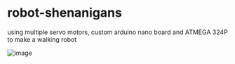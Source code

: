 # robot-shenanigans
using multiple servo motors, custom arduino nano board and ATMEGA 324P to make a walking robot 

![image](https://github.com/advay-c/robot-shenanigans/assets/134825013/6799be9d-0872-4fca-b6dd-f2762e1cfd9f)
